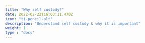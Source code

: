 ```yaml
---
title: "Why self custody?"
date: 2022-02-22T16:03:11.470Z
icon: "ti-pencil-alt"
description: "Understand self custody & why it is important"
weight: 1
type : "docs"
---
```

